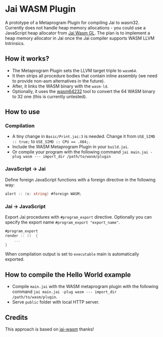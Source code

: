 # Jai WASM Plugin

A prototype of a Metaprogram Plugin for compiling Jai to wasm32. Currently does not handle heap memory allocations - you could use a JavaScript heap allocator from [Jai Wasm GL](https://github.com/kujukuju/JaiWasmGL). The plan is to implement a heap memory allocator in Jai once the Jai compiler supports WASM LLVM Intrinsics.

## How it works?

- The Metaprogram Plugin sets the LLVM target triple to `wasm64`.
- It then strips all procedure bodies that contain inline assembly (we need to provide non-asm alternatives in the future).
- After, it links the WASM binary with the `wasm-ld`.
- Optionally, it uses the [wasm64232](https://github.com/tsoding/wabt-wasm64232) tool to convert the 64 WASM binary to 32 one (this is currently untested).

## How to use

### Compilation
- A tiny change in `Basic/Print.jai:3` is needed. Change it from `USE_SIMD :: true;` to `USE_SIMD :: CPU == .X64;`.
- Include the WASM Metaprogram Plugin in your `build.jai`. 
- Or compile your program with the following command `jai main.jai -plug wasm --- import_dir /path/to/wasm/plugin`

### JavaScript -> Jai
Define foreign JavaScript functions with a foreign directive in the following way:

```go 
alert :: (s: string) #foreign WASM;
```

### Jai -> JavaScript
Export Jai procedures with `#program_export` directive. Optionally you can specify the export name `#program_export "export_name"`.

```go
#program_export
render :: ()  {
    ...
}
```

When compilation output is set to `executable` main is automatically exported.

## How to compile the Hello World example

- Compile `main.jai` with the WASM metaprogram plugin with the following command `jai main.jai -plug wasm --- import_dir /path/to/wasm/plugin`.
- Serve `public` folder with local HTTP server.

## Credits

This approach is based on [jai-wasm](https://github.com/tsoding/jai-wasm) thanks!